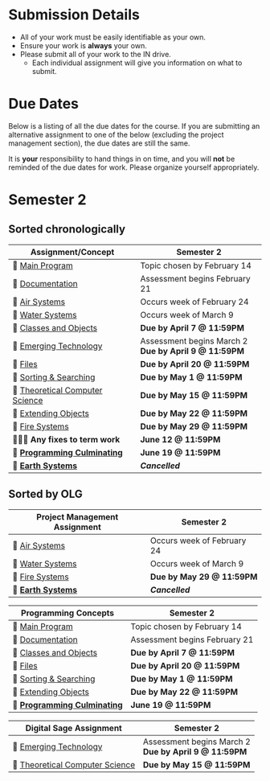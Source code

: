 # Submission Details
* All of your work must be easily identifiable as your own.
* Ensure your work is **always** your own.
* Please submit all of your work to the IN drive.  
  * Each individual assignment will give you information on what to submit.

# Due Dates
Below is a listing of all the due dates for the course.  If you are submitting an alternative assignment to one of the below (excluding the project management section), the due dates are still the same.  

It is **your** responsibility to hand things in on time, and you will **not** be reminded of the due dates for work.  Please organize yourself appropriately.

# Semester 2
## Sorted chronologically
| Assignment/Concept                                                       |            Semester 2          |
| -----------------------------------------------------------------------  | ------------------------------ |
| &#x1F4D8; [Main Program](./Main-Program)                                 | Topic chosen by February 14    |
| &#x1F4D8; [Documentation](./Documentation)                               | Assessment begins February 21  |
| &#x1F4D9; [Air Systems](./Air-Systems)                                   | Occurs week of February 24     |
| &#x1F4D9; [Water Systems](./Water-Systems)                               | Occurs week of March 9         |
| &#x1F4D8; [Classes and Objects](./Objects)                               | **Due by April 7 @ 11:59PM**   |
| &#x1F4D7; [Emerging Technology](./Emerging-Technology)                   | Assessment begins March 2 <br/> **Due by April 9 @ 11:59PM**  |
| &#x1F4D8; [Files](./Files)                                               | **Due by April 20 @ 11:59PM**  |
| &#x1F4D8; [Sorting & Searching](./Sorting-and-Searching)                 | **Due by May 1 @ 11:59PM**     |
| &#x1F4D7; [Theoretical Computer Science](./Theoretical-Computer-Science) | **Due by May 15 @ 11:59PM**    |
| &#x1F4D8; [Extending Objects](./Extending-Objects)                       | **Due by May 22 @ 11:59PM**    |
| &#x1F4D9; [Fire Systems](./Fire-Systems)                                 | **Due by May 29 @ 11:59PM**    |
| &#x1F4D7;&#x1F4D8;&#x1F4D9; **Any fixes to term work**                   | **June 12 @ 11:59PM**   |
| &#x1F4D8; [**Programming Culminating**](./Programming-Culminating)       | **June 19 @ 11:59PM**   |
| &#x1F4D9; [**Earth Systems**](./Earth-Systems)                           | **_Cancelled_**                |

## Sorted by OLG
| Project Management Assignment                                            |            Semester 2          |
| -----------------------------------------------------------------------  | ------------------------------ |
| &#x1F4D9; [Air Systems](./Air-Systems)                                   | Occurs week of February 24     |
| &#x1F4D9; [Water Systems](./Water-Systems)                               | Occurs week of March 9         |
| &#x1F4D9; [Fire Systems](./Fire-Systems)                                 | **Due by May 29 @ 11:59PM**    |
| &#x1F4D9; [**Earth Systems**](./Earth-Systems)                           | **_Cancelled_**                |

| Programming Concepts                                                     |            Semester 2          |
| -----------------------------------------------------------------------  | ------------------------------ |
| &#x1F4D8; [Main Program](./Main-Program)                                 | Topic chosen by February 14    |
| &#x1F4D8; [Documentation](./Documentation)                               | Assessment begins February 21  |
| &#x1F4D8; [Classes and Objects](./Objects)                               | **Due by April 7 @ 11:59PM**   |
| &#x1F4D8; [Files](./Files)                                               | **Due by April 20 @ 11:59PM**  |
| &#x1F4D8; [Sorting & Searching](./Sorting-and-Searching)                 | **Due by May 1 @ 11:59PM**     |
| &#x1F4D8; [Extending Objects](./Extending-Objects)                       | **Due by May 22 @ 11:59PM**    |
| &#x1F4D8; [**Programming Culminating**](./Programming-Culminating)       |  **June 19 @ 11:59PM**   |

| Digital Sage Assignment                                                  |            Semester 2          |
| -----------------------------------------------------------------------  | ------------------------------ |
| &#x1F4D7; [Emerging Technology](./Emerging-Technology)                   | Assessment begins March 2 <br/> **Due by April 9 @ 11:59PM**  |
| &#x1F4D7; [Theoretical Computer Science](./Theoretical-Computer-Science) | **Due by May 15 @ 11:59PM**     |